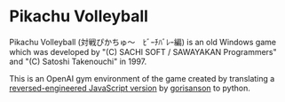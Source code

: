 # Pikachu Volleyball

Pikachu Volleyball (対戦ぴかちゅ～　ﾋﾞｰﾁﾊﾞﾚｰ編) is an old Windows game which was developed by
"(C) SACHI SOFT / SAWAYAKAN Programmers" and "(C) Satoshi Takenouchi" in 1997.

This is an OpenAI gym environment of the game created by translating
a [reversed-engineered JavaScript version](https://github.com/gorisanson/pikachu-volleyball)
by [gorisanson](https://github.com/gorisanson) to python.

